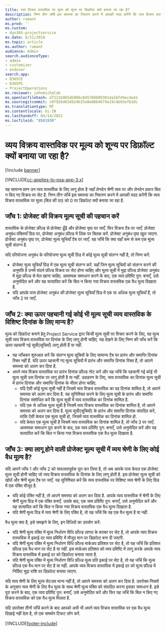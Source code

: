 ```yaml
---
title: व्यय विक्रय वास्तविक पर मूल्य को शून्य पर डिफ़ॉल्ट क्यों बनाया जा रहा है?
description: निम्न तीन जाँचें इस समस्या का निवारण करने में आपकी मदद करेंगी कि व्यय विक्रय वास्तविक पर मूल्य को 0 पर डिफ़ॉल्ट क्यों बनाया जा रहा है.
author: rumant
ms.prod: ''
ms.custom:
- dyn365-projectservice
ms.date: 8/21/2018
ms.topic: article
ms.author: rumant
audience: Admin
search.audienceType:
- admin
- customizer
- enduser
search.app:
- D365CE
- D365PS
- ProjectOperations
ms.reviewer: johnmichalak
ms.openlocfilehash: d7221b9b5db986c8d57688893014a1bfd9ac4e41
ms.sourcegitcommit: c0792bd65d92db25e0e8864879a19c4b93efb10c
ms.translationtype: MT
ms.contentlocale: hi-IN
ms.lasthandoff: 04/14/2022
ms.locfileid: "8581930"
---
```

# <a name="why-is-the-price-defaulting-to-zero-on-expense-sales-actuals"></a>व्यय विक्रय वास्तविक पर मूल्य को शून्य पर डिफ़ॉल्ट क्यों बनाया जा रहा है?

[!include [banner](../includes/psa-now-project-operations.md)]

[!INCLUDE[cc-applies-to-psa-app-3.x](../includes/cc-applies-to-psa-app-3x.md)]

यह सामान्य प्रश्न उन व्यय वास्तविक के लिए लागू होता है जहाँ लेनदेन श्रेणी व्यय पर और लेनदेन प्रकार बिल न किए गए विक्रय पर सेट है. निम्न तीन जाँचें इस समस्या का निवारण करने में आपकी मदद करेंगी कि व्यय विक्रय वास्तविक पर मूल्य (बिल की दर) को 0 पर डिफ़ॉल्ट क्यों बनाया जा रहा है.

## <a name="check-1-identify-the-sales-price-list-for-project"></a>जाँच 1: प्रोजेक्ट की विक्रय मूल्य सूची की पहचान करें

वास्तविक के प्रोजेक्ट फ़ील्ड से प्रोजेक्ट ढूँढें और प्रोजेक्ट पृष्ठ पर जाएँ. फिर विक्रय टैब पर जाएँ. प्रोजेक्ट अनुबंध पंक्तियाँ ग्रिड पर, प्रोजेक्ट अनुबंध फ़ील्ड में लिंक पर क्लिक करें. प्रोजेक्ट अनुबंध पृष्ठ खुल जाएगा. प्रोजेक्ट अनुबंध पृष्ठ पर, प्रोजेक्ट मूल्य सूचियाँ टैब पर जाएँ. यह जाँचें कि क्या यहाँ कम से कम एक मूल्य सूची संलग्न है.

यदि परियोजना अनुबंध के परियोजना मूल्य सूची ग्रिड में कोई मूल्य सूची संलग्न नहीं है, तो निम्न करें:

- प्रोजेक्ट मूल्य सूचियाँ ग्रिड में एक मूल्य सूची संलग्न करें. यहाँ जिन मूल्य सूचियों को संलग्न करने की अनुमति है उनमें संदर्भ फ़ील्ड विक्रय पर सेट होना चाहिए और मूल्य सूची में मुद्रा फ़ील्ड प्रोजेक्ट अनुबंध में मुद्रा फ़ील्ड से मेल खाना चाहिए. आवश्यक समाधान करने के बाद, एक व्यय प्रविष्टि पुन: बनाएँ, उसे अनुमोदित करें और यह सत्यापित करें कि बिल न किया गया विक्रय वास्तविक एक वैध मूल्य दिखाता है.
- यदि आपके पास प्रोजेक्ट अनुबंध की प्रोजेक्ट मूल्य सूचियाँ ग्रिड में एक या अधिक मूल्य सूचियाँ हैं, तो जाँच 2 पर जाएँ.

## <a name="check-2-are-any-of-the-price-lists-identified-above-valid-for-the-specific-date-of-the-expense-actual"></a>जाँच 2: क्या ऊपर पहचानी गई कोई भी मूल्य सूची व्यय वास्तविक के विशिष्ट दिनांक के लिए मान्य है?

मूल्य को डिफ़ॉल्ट बनाने हेतु Project Service द्वारा किसी मूल्य सूची पर विचार करने के लिए, वह मूल्य सूची व्यय विक्रय वास्तविक पर दिनांक के लिए लागू होनी चाहिए. यह देखने के लिए निम्न की जाँच करें कि ऊपर पहचानी गई सूची(सूचियाँ) लागू होती हैं या नहीं.

- यह जाँचकर शुरुआत करें कि संलग्न मूल्य सूचियों के लिए सामान्य टैब पर प्रारंभ और समाप्ति दिनांक रिक्त नहीं हैं. यदि ऊपर पहचानी गए मूल्य सूचियों में प्रारंभ और समाप्ति दिनांक रिक्त हैं, तो आपने समस्या को अलग कर दिया है. 
- अपने व्यय विक्रय वास्तविक पर प्रारंभ दिनांक फ़ील्ड नोट करें और यह जाँचें कि पहचानी गई कोई भी मूल्य सूची उस दिनांक पर लागू होती है या नहीं. उदाहरण के लिए, व्यय वास्तविक का दिनांक मूल्य सूची में प्रारंभ दिनांक और समाप्ति दिनांक के भीतर होना चाहिए. 
    - यदि ऐसी कोई मूल्य सूची नहीं है जिसमें व्यय विक्रय वास्तविक का वह दिनांक शामिल है, तो आपने समस्या को अलग कर दिया है. यह सुनिश्चित करने के लिए मूल्य सूची के प्रारंभ और समाप्ति दिनांक संशोधित करें कि मूल्य सूची में व्यय वास्तविक का दिनांक शामिल है. 
    - यदि एक से अधिक मूल्य सूची है जिसमें व्यय विक्रय वास्तविक का दिनांक शामिल है, तो आपने समस्या को अलग कर दिया है. मूल्य सूची(सूचियों) के प्रारंभ और समाप्ति दिनांक संपादित करें, ताकि ऐसी केवल एक मूल्य सूची हो, जिसमें व्यय वास्तविक का दिनांक शामिल हो. 
    - यदि केवल एक मूल्य सूची है जिसमें व्यय वास्तविक का दिनांक शामिल है, तो जाँच 3 पर जाएँ.
आवश्यक समाधान पूरा करने के बाद, एक व्यय प्रविष्टि पुन: बनाएँ, उसे अनुमोदित करें और यह सत्यापित करें कि बिल न किया गया विक्रय वास्तविक एक वैध मूल्य दिखाता है.

## <a name="check-3-is-there-a-valid-price-for-the-expense-category-in-the-applicable-project-price-list"></a>जाँच 3: क्या लागू होने वाली प्रोजेक्ट मूल्य सूची में व्यय श्रेणी के लिए कोई वैध मूल्य है? 

यदि आपने जाँच 1 और जाँच 2 को सफलतापूर्वक पूरा कर लिया है, तो अब आपके पास केवल एक प्रोजेक्ट मूल्य सूची होनी चाहिए जो व्यय विक्रय वास्तविक के दिनांक के लिए लागू होती है. इस प्रोजेक्ट मूल्य सूची को खोलें और श्रेणी मू्ल्य टैब पर जाएँ. यह सुनिश्चित करें कि व्यय वास्तविक पर विशिष्ट व्यय श्रेणी के लिए ग्रिड में एक पंक्ति मौजूद है.
 
- यदि कोई पंक्ति नहीं है, तो आपने समस्या को अलग कर दिया है. आपके व्यय वास्तविक में श्रेणी के लिए श्रेणी मू्ल्य ग्रिड में एक पंक्ति बनाएँ. उसके बाद, एक व्यय प्रविष्टि पुन: बनाएँ, उसे अनुमोदित करें और यह सत्यापित करें कि बिल न किया गया विक्रय वास्तविक एक वैध मूल्य दिखाता है. 
- यदि श्रेणी मूल्य ग्रिड में व्यय श्रेणी के लिए पंक्ति है, तो यह जाँचें कि वह एक वैध मूल्य है या नहीं.

वैध मूल्य क्या है, इसे समझने के लिए, इन विधियों का उपयोग करें:

- यदि श्रेणी मूल्य पंक्ति में मूल्य निर्धारण विधि फ़ील्ड लागत के बराबर पर सेट है, तो आपके व्यय विक्रय वास्तविक में इकाई दर व्यय प्रविष्टि में मौजूद मान पर डिफ़ॉल्ट बना दी जाएगी.
- यदि श्रेणी मूल्य पंक्ति में मूल्य निर्धारण विधि फ़ील्ड मार्कअप प्रतिशत पर सेट है, तो यह जाँचें कि प्रतिशत फ़ील्ड एक वैध मान पर सेट है या नहीं. इस मार्कअप प्रतिशत को व्यय प्रविष्टि में लागू करके आपके व्यय विक्रय वास्तविक में इकाई दर को डिफ़ॉल्ट बनाया जाता है.
- यदि श्रेणी मूल्य पंक्ति में मूल्य निर्धारण विधि फ़ील्ड मूल्य प्रति इकाई पर सेट है, तो यह जाँचें कि मूल्य फ़ील्ड एक वैध मान पर सेट है या नहीं. आपके व्यय विक्रय वास्तविक में इकाई दर को मूल्य फ़ील्ड में निर्दिष्ट मुद्रा राशि पर डिफ़ॉल्ट बनाया जाएगा.

यदि व्यय श्रेणी के लिए मूल्य सेटअप मान्य नहीं है, तो आपने समस्या को अलग कर दिया है. उपरोक्त नियमों के अनुसार व्यय श्रेणी के लिए वैध मूल्य के साथ श्रेणी मूल्य पंक्ति को संपादित करना इसका समाधान है. इसे पूरा करने के बाद, एक व्यय प्रविष्टि पुन: बनाएँ, उसे अनुमोदित करें और फिर यह जाँचें कि बिल न किए गए विक्रय वास्तविक को एक वैध मूल्य मिलता है.

यदि उपरोक्त तीनों जाँचें करने के बाद आपको अभी भी अपने व्यय विक्रय वास्तविक पर एक वैध मूल्य दिखाई नहीं देता है, तो एक समर्थन टिकट लॉग करें.




[!INCLUDE[footer-include](../includes/footer-banner.md)]

